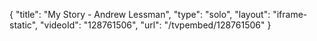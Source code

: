 {
    "title": "My Story - Andrew Lessman",
    "type": "solo",
    "layout": "iframe-static",
    "videoId": "128761506",
    "url": "\/tvpembed\/128761506"
}